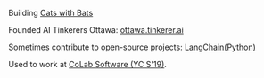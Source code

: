 Building [Cats with Bats](https://app.catswithbats.com/90d4bd29)

Founded AI Tinkerers Ottawa: [ottawa.tinkerer.ai](https://lu.ma/ai-tinkerers-ottawa)

Sometimes contribute to open-source projects: [LangChain(Python)](https://github.com/langchain-ai/langchain)

Used to work at [CoLab Software (YC S'19)](https://www.colabsoftware.com).
